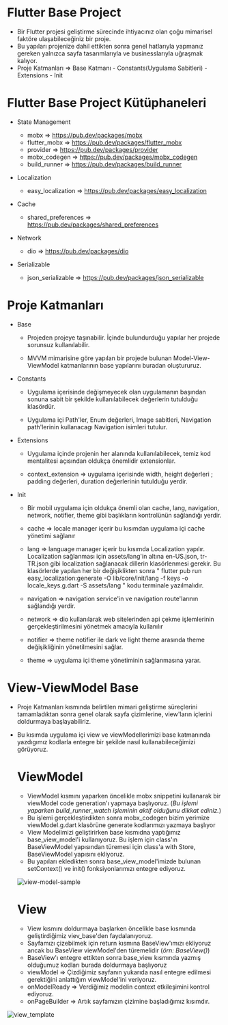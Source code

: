 # Flutter Base Project


-  Bir Flutter projesi geliştirme sürecinde ihtiyacınız olan çoğu mimarisel faktöre ulaşabileceğiniz bir proje.
-  Bu yapıları projenize dahil ettikten sonra genel hatlarıyla yapmanız gereken yalnızca sayfa tasarımlarıyla ve businesslarıyla uğraşmak kalıyor.
-  Proje Katmanları => Base Katmanı - Constants(Uygulama Sabitleri) - Extensions - Init

# Flutter Base Project Kütüphaneleri
- State Management
  - mobx => https://pub.dev/packages/mobx
  - flutter_mobx => https://pub.dev/packages/flutter_mobx
  - provider => https://pub.dev/packages/provider
  - mobx_codegen => https://pub.dev/packages/mobx_codegen
  - build_runner => https://pub.dev/packages/build_runner
  
- Localization
  - easy_localization => https://pub.dev/packages/easy_localization 

- Cache
  - shared_preferences => https://pub.dev/packages/shared_preferences

- Network 
  - dio => https://pub.dev/packages/dio

- Serializable
  - json_serializable => https://pub.dev/packages/json_serializable

# Proje Katmanları
- Base 
  - Projeden projeye taşınabilir. İçinde bulundurduğu yapılar her projede sorunsuz kullanılabilir.
  
  - MVVM mimarisine göre yapılan bir projede bulunan Model-View-ViewModel katmanlarının base yapılarını buradan oluştururuz.
 
- Constants 
  - Uygulama içerisinde değişmeyecek olan uygulamanın başından sonuna sabit bir şekilde kullanılabilecek değerlerin tutulduğu klasördür.
  
  - Uygulama içi Path'ler, Enum değerleri, Image sabitleri, Navigation path'lerinin kullanacagı Navigation isimleri tutulur.
  
- Extensions
  - Uygulama içinde projenin her alanında kullanılabilecek, temiz kod mentalitesi açısından oldukça önemlidir extensionlar.

  - context_extension => uygulama içerisinde width, height değerleri ; padding değerleri, duration değerlerinin tutulduğu yerdir.
  
- Init
  - Bir mobil uygulama için oldukça önemli olan cache, lang, navigation, network, notifier, theme gibi başlıkların kontrolünün sağlandığı yerdir.
  
  - cache => locale manager içerir bu kısımdan uygulama içi cache yönetimi sağlanır
  
  - lang => language manager içerir bu kısımda Localization yapılır. Localization sağlanması için assets/lang'in altına en-US.json, tr-TR.json gibi localization      sağlanacak dillerin klasörlenmesi gerekir. Bu klasörlerde yapılan her bir değişiklikten sonra " flutter pub run easy_localization:generate  -O lib/core/init/lang -f keys -o locale_keys.g.dart -S assets/lang " kodu terminale yazılmalıdır.
  
  - navigation => navigation service'in ve navigation route'larının sağlandığı yerdir.
  
  - network => dio kullanılarak web sitelerinden api çekme işlemlerinin gerçekleştirilmesini yönetmek amacıyla kullanılır
  
  - notifier => theme notifier ile dark ve light theme arasında theme değişikliğinin yönetilmesini sağlar.
  
  - theme => uygulama içi theme yönetiminin sağlanmasına yarar.
  
# View-ViewModel Base  
- Proje Katmanları kısmında belirtilen mimari geliştirme süreçlerini tamamladıktan sonra genel olarak sayfa çizimlerine, view'ların içlerini doldurmaya başlayabiliriz.
- Bu kısımda uygulama içi view ve viewModellerimizi base katmanında yazdıgımız kodlarla entegre bir şekilde nasıl kullanabileceğimizi görüyoruz.
  
   # ViewModel
     - ViewModel kısmını yaparken öncelikle mobx snippetini kullanarak bir viewModel code generation'ı yapmaya başlıyoruz. (*Bu işlemi yaparken build_runner_watch işleminin aktif olduğunu dikkat ediniz.*)
     - Bu işlemi gerçekleştirdikten sonra mobx_codegen bizim yerimize viewModel.g.dart klasörüne generate kodlarımızı yazmaya başlıyor
     - View Modelimizi geliştirirken base kısmıdna yaptığımız base_view_model'i kullanıyoruz. Bu işlem için class'ın BaseViewModel yapısından türemesi için class'a with Store, BaseViewModel yapısını ekliyoruz.
     - Bu yapıları ekledikten sonra base_view_model'imizde bulunan setContext() ve init() fonksiyonlarımızı entegre ediyoruz.
     
  ![view-model-sample](https://user-images.githubusercontent.com/92018394/218278150-b6426b43-3f7b-4bc6-b82a-15a0da24c718.png)

   
   # View
     - View kısmını doldurmaya başlarken öncelikle base kısmında geliştirdiğimiz viev_base'den faydalanıyoruz.
     - Sayfamızı çizebilmek için return kısmına BaseView'ımızı ekliyoruz ancak bu BaseView viewModel'den türemelidir (*örn: BaseView<LoginViewModel>()*)
     - BaseView'ı entegre ettikten sonra base_view kısmında yazmış olduğumuz kodları burada doldurmaya başlıyoruz
     - viewModel => Çizdiğimiz sayfanın yukarıda nasıl entegre edilmesi gerektiğini anlattığım viewModel'ini veriyoruz.
     - onModelReady => Verdiğimiz modelin context etkileşimini kontrol ediyoruz.
     - onPageBuilder => Artık sayfamızın çizimine başladığımız kısımdır.
  
![view_template](https://user-images.githubusercontent.com/92018394/218277912-a1b5a500-c7c6-4866-b4fe-0c3838792bd6.png )

